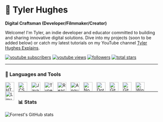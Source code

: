# 🚀 Tyler Hughes

**Digital Craftsman (Developer/Filmmaker/Creator)**

Welcome! I'm Tyler, an indie developer and educator committed to building and sharing innovative digital solutions. Dive into my projects (soon to be added below) or catch my latest tutorials on my YouTube channel [Tyler Hughes Explains][youtube].

   <p align="left">
      <a href="https://www.youtube.com/@TylerHughesExplains?sub_confirmation=1">
         <img alt="youtube subscribers" title="Subscribe to my YouTube channel" src="https://custom-icon-badges.demolab.com/youtube/channel/subscribers/UCB2qT-FEeWKBfBDcICJyAfQ?color=%23E05D44&label=SUBSCRIBE&logo=video&logoColor=white&style=for-the-badge&labelColor=CE4630"/></a> 
      <a href="https://www.youtube.com/@TylerHughesExplains">
         <img alt="youtube views" title="YouTube views" src="https://custom-icon-badges.demolab.com/youtube/channel/views/UCB2qT-FEeWKBfBDcICJyAfQ?color=%23E1AD0E&logo=eye&logoColor=white&style=for-the-badge&labelColor=C79600"/></a> 
      <a href="https://github.com/codewithtyler?tab=followers">
         <img alt="followers" title="Follow me on Github" src="https://custom-icon-badges.demolab.com/github/followers/codewithtyler?color=236ad3&labelColor=1155ba&style=for-the-badge&logo=person-add&label=Follow&logoColor=white"/></a>
      <a href="https://github.com/codewithtyler?tab=repositories&sort=stargazers">
         <img alt="total stars" title="Total stars on GitHub" src="https://custom-icon-badges.demolab.com/github/stars/codewithtyler?color=55960c&style=for-the-badge&labelColor=488207&logo=star"/></a>
   </p>

---

### 🧰 Languages and Tools

<img align="left" alt="HTML" width="30px" style="padding-right:10px;" src="https://cdn.jsdelivr.net/gh/devicons/devicon/icons/html5/html5-plain.svg" />
<img align="left" alt="CSS" width="30px" style="padding-right:10px;" src="https://cdn.jsdelivr.net/gh/devicons/devicon/icons/css3/css3-plain.svg" />
<img align="left" alt="JavaScript" width="30px" style="padding-right:10px;" src="https://cdn.jsdelivr.net/gh/devicons/devicon/icons/javascript/javascript-plain.svg" />
<img align="left" alt="TypeScript" width="30px" style="padding-right:10px;" src="https://cdn.jsdelivr.net/gh/devicons/devicon/icons/typescript/typescript-plain.svg" />
<img align="left" alt="React" width="30px" style="padding-right:10px;" src="https://cdn.jsdelivr.net/gh/devicons/devicon/icons/react/react-original.svg" />
<img align="left" alt="Angular" width="30px" style="padding-right:10px;" src="https://cdn.jsdelivr.net/gh/devicons/devicon/icons/angularjs/angularjs-plain.svg" />
<img align="left" alt="NodeJS" width="30px" style="padding-right:10px;" src="https://cdn.jsdelivr.net/gh/devicons/devicon/icons/nodejs/nodejs-original.svg" />
<img align="left" alt="DotNet" width="30px" style="padding-right:10px;" src="https://cdn.jsdelivr.net/gh/devicons/devicon@latest/icons/dot-net/dot-net-original.svg" />
<img align="left" alt="Git" width="30px" style="padding-right:10px;" src="https://cdn.jsdelivr.net/gh/devicons/devicon/icons/git/git-original.svg" />
<img align="left" alt="GitHub" width="30px" style="padding-right:10px;" src="https://cdn.jsdelivr.net/gh/devicons/devicon/icons/github/github-original.svg" />
<img align="left" alt="Windows" width="30px" style="padding-right:10px;" src="https://cdn.jsdelivr.net/gh/devicons/devicon@latest/icons/windows11/windows11-original.svg" />
<img align="left" alt="Linux" width="30px" style="padding-right:10px;" src="https://cdn.jsdelivr.net/gh/devicons/devicon/icons/linux/linux-original.svg" />
<br />

---

### 📊 Stats

![Forrest's GitHub stats](https://github-readme-stats.vercel.app/api?username=codewithtyler&show_icons=true&theme=gruvbox)


[website]: tylerhughes.info
[youtube]: https://www.youtube.com/@TylerHughesExplains?sub_confirmation=1
